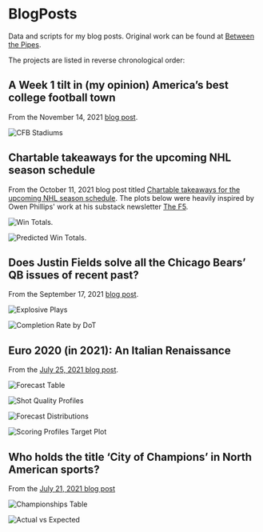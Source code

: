 # BlogPosts
Data and scripts for my blog posts. Original work can be found at [Between the Pipes](https://betweenpipes.wordpress.com/).

The projects are listed in reverse chronological order:

A Week 1 tilt in (my opinion) America’s best college football town
------------

From the November 14, 2021 [blog post](https://betweenpipes.wordpress.com/2021/11/14/a-week-1-tilt-in-my-opinion-americas-best-college-town/).

![CFB Stadiums](https://raw.githubusercontent.com/steodose/BlogPosts/master/CFB%20Stadiums/Big%20Ten%20Summary%20Table.png)


Chartable takeaways for the upcoming NHL season schedule
------------

From the October 11, 2021 blog post titled [Chartable takeaways for the upcoming NHL season schedule](https://betweenpipes.wordpress.com/2021/10/11/chartable-takeaways-for-the-upcoming-nhl-season-schedule/). The plots below were heavily inspired by Owen Phillips' work at his substack newsletter [The F5](https://thef5.substack.com/).

![Win Totals](https://raw.githubusercontent.com/steodose/BlogPosts/master/NHL%202022/win_totals_2021_22.png).

![Predicted Win Totals](https://raw.githubusercontent.com/steodose/BlogPosts/master/NHL%202022/Team%20Point%20Totals%20Facet%20Smoothed.png).

Does Justin Fields solve all the Chicago Bears’ QB issues of recent past?
------------

From the September 17, 2021 [blog post](https://betweenpipes.wordpress.com/2021/09/17/does-justin-fields-solve-all-the-chicago-bears-qb-issues-of-recent-past/).

![Explosive Plays](https://raw.githubusercontent.com/steodose/BlogPosts/master/NFL%202021/Explosive%20Plays%20with%20Logos.png)

![Completion Rate by DoT](https://raw.githubusercontent.com/steodose/BlogPosts/master/NFL%202021/CP%20per%20by%20DoT.png)

Euro 2020 (in 2021): An Italian Renaissance
------------
From the [July 25, 2021 blog post](https://betweenpipes.wordpress.com/2021/07/25/euro-2020-in-2021-an-italian-renaissance/).

![Forecast Table](https://raw.githubusercontent.com/steodose/BlogPosts/master/Euro%202020/euro_2021.png)

![Shot Quality Profiles](https://raw.githubusercontent.com/steodose/BlogPosts/master/Euro%202020/Expected%20Goals_with_logo.png)

![Forecast Distributions](https://raw.githubusercontent.com/steodose/BlogPosts/master/Euro%202020/Euro%202020%20Forecasts.png)

![Scoring Profiles Target Plot](https://raw.githubusercontent.com/steodose/BlogPosts/master/Euro%202020/Expected%20Goals_target_plot.png)

Who holds the title ‘City of Champions’ in North American sports?
------------
From the [July 21, 2021 blog post](https://betweenpipes.wordpress.com/2021/07/21/who-holds-the-title-city-of-champions-in-north-american-sports/)

![Championships Table](https://raw.githubusercontent.com/steodose/BlogPosts/master/Sports%20Titles%20Data/championships_table.png)

![Actual vs Expected](https://raw.githubusercontent.com/steodose/BlogPosts/master/Sports%20Titles%20Data/Actual%20vs.%20Expected.png)
